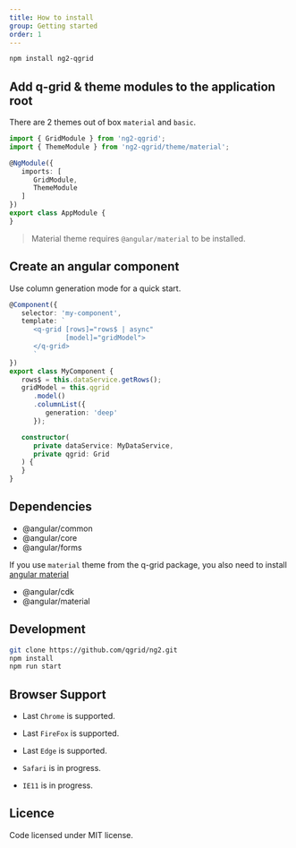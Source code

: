 ```yaml
---
title: How to install
group: Getting started
order: 1
---
```


```bash
npm install ng2-qgrid
```

## Add q-grid & theme modules to the application root

There are 2 themes out of box `material` and `basic`.

```typescript
import { GridModule } from 'ng2-qgrid';
import { ThemeModule } from 'ng2-qgrid/theme/material';

@NgModule({
   imports: [
      GridModule,
      ThemeModule
   ]
})
export class AppModule {
}
```

> Material theme requires `@angular/material` to be installed.

## Create an angular component

Use column generation mode for a quick start.

```typescript
@Component({
   selector: 'my-component',
   template: `
      <q-grid [rows]="rows$ | async"
              [model]="gridModel">
      </q-grid>
      `
})
export class MyComponent {
   rows$ = this.dataService.getRows();
   gridModel = this.qgrid
      .model()
      .columnList({
         generation: 'deep'
      });

   constructor(
      private dataService: MyDataService,
      private qgrid: Grid
   ) {
   }
}
```

## Dependencies

*  @angular/common
*  @angular/core
*  @angular/forms

If you use `material` theme from the q-grid package, you also need to install [angular material](https://material.angular.io/)

* @angular/cdk
* @angular/material

## Development

```bash
git clone https://github.com/qgrid/ng2.git
npm install
npm run start
```

## Browser Support

* Last `Chrome` is supported.
* Last `FireFox` is supported.
* Last `Edge` is supported.

* `Safari` is in progress.
* `IE11` is in progress.

## Licence

Code licensed under MIT license.